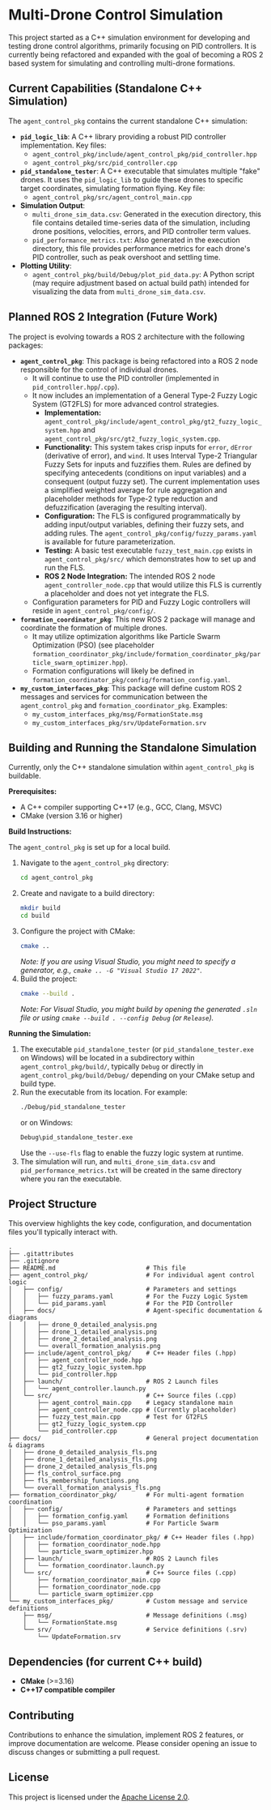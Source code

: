 # Multi-Drone Control Simulation

This project started as a C++ simulation environment for developing and testing drone control algorithms, primarily focusing on PID controllers. It is currently being refactored and expanded with the goal of becoming a ROS 2 based system for simulating and controlling multi-drone formations.

## Current Capabilities (Standalone C++ Simulation)

The `agent_control_pkg` contains the current standalone C++ simulation:

*   **`pid_logic_lib`**: A C++ library providing a robust PID controller implementation. Key files:
    *   `agent_control_pkg/include/agent_control_pkg/pid_controller.hpp`
    *   `agent_control_pkg/src/pid_controller.cpp`
*   **`pid_standalone_tester`**: A C++ executable that simulates multiple "fake" drones. It uses the `pid_logic_lib` to guide these drones to specific target coordinates, simulating formation flying. Key file:
    *   `agent_control_pkg/src/agent_control_main.cpp`
*   **Simulation Output**:
    *   `multi_drone_sim_data.csv`: Generated in the execution directory, this file contains detailed time-series data of the simulation, including drone positions, velocities, errors, and PID controller term values.
    *   `pid_performance_metrics.txt`: Also generated in the execution directory, this file provides performance metrics for each drone's PID controller, such as peak overshoot and settling time.
*   **Plotting Utility**:
    *   `agent_control_pkg/build/Debug/plot_pid_data.py`: A Python script (may require adjustment based on actual build path) intended for visualizing the data from `multi_drone_sim_data.csv`.

## Planned ROS 2 Integration (Future Work)

The project is evolving towards a ROS 2 architecture with the following packages:

*   **`agent_control_pkg`**: This package is being refactored into a ROS 2 node responsible for the control of individual drones.
    *   It will continue to use the PID controller (implemented in `pid_controller.hpp`/`.cpp`).
    *   It now includes an implementation of a General Type-2 Fuzzy Logic System (GT2FLS) for more advanced control strategies.
        *   **Implementation:** `agent_control_pkg/include/agent_control_pkg/gt2_fuzzy_logic_system.hpp` and `agent_control_pkg/src/gt2_fuzzy_logic_system.cpp`.
        *   **Functionality:** This system takes crisp inputs for `error`, `dError` (derivative of error), and `wind`. It uses Interval Type-2 Triangular Fuzzy Sets for inputs and fuzzifies them. Rules are defined by specifying antecedents (conditions on input variables) and a consequent (output fuzzy set). The current implementation uses a simplified weighted average for rule aggregation and placeholder methods for Type-2 type reduction and defuzzification (averaging the resulting interval).
        *   **Configuration:** The FLS is configured programmatically by adding input/output variables, defining their fuzzy sets, and adding rules. The `agent_control_pkg/config/fuzzy_params.yaml` is available for future parameterization.
        *   **Testing:** A basic test executable `fuzzy_test_main.cpp` exists in `agent_control_pkg/src/` which demonstrates how to set up and run the FLS.
        *   **ROS 2 Node Integration:** The intended ROS 2 node `agent_controller_node.cpp` that would utilize this FLS is currently a placeholder and does not yet integrate the FLS.
    *   Configuration parameters for PID and Fuzzy Logic controllers will reside in `agent_control_pkg/config/`.
*   **`formation_coordinator_pkg`**: This new ROS 2 package will manage and coordinate the formation of multiple drones.
    *   It may utilize optimization algorithms like Particle Swarm Optimization (PSO) (see placeholder `formation_coordinator_pkg/include/formation_coordinator_pkg/particle_swarm_optimizer.hpp`).
    *   Formation configurations will likely be defined in `formation_coordinator_pkg/config/formation_config.yaml`.
*   **`my_custom_interfaces_pkg`**: This package will define custom ROS 2 messages and services for communication between the `agent_control_pkg` and `formation_coordinator_pkg`. Examples:
    *   `my_custom_interfaces_pkg/msg/FormationState.msg`
    *   `my_custom_interfaces_pkg/srv/UpdateFormation.srv`

## Building and Running the Standalone Simulation

Currently, only the C++ standalone simulation within `agent_control_pkg` is buildable.

**Prerequisites:**

*   A C++ compiler supporting C++17 (e.g., GCC, Clang, MSVC)
*   CMake (version 3.16 or higher)

**Build Instructions:**

The `agent_control_pkg` is set up for a local build.

1.  Navigate to the `agent_control_pkg` directory:
    ```bash
    cd agent_control_pkg
    ```
2.  Create and navigate to a build directory:
    ```bash
    mkdir build
    cd build
    ```
3.  Configure the project with CMake:
    ```bash
    cmake ..
    ```
    *Note: If you are using Visual Studio, you might need to specify a generator, e.g., `cmake .. -G "Visual Studio 17 2022"`.*
4.  Build the project:
    ```bash
    cmake --build .
    ```
    *Note: For Visual Studio, you might build by opening the generated `.sln` file or using `cmake --build . --config Debug` (or `Release`).*

**Running the Simulation:**

1.  The executable `pid_standalone_tester` (or `pid_standalone_tester.exe` on Windows) will be located in a subdirectory within `agent_control_pkg/build/`, typically `Debug` or directly in `agent_control_pkg/build/Debug/` depending on your CMake setup and build type.
2.  Run the executable from its location. For example:
    ```bash
    ./Debug/pid_standalone_tester
    ```
    or on Windows:
    ```bash
    Debug\pid_standalone_tester.exe
    ```
    Use the `--use-fls` flag to enable the fuzzy logic system at runtime.
3.  The simulation will run, and `multi_drone_sim_data.csv` and `pid_performance_metrics.txt` will be created in the same directory where you ran the executable.

## Project Structure

This overview highlights the key code, configuration, and documentation files you'll typically interact with.

```
.
├── .gitattributes
├── .gitignore
├── README.md                         # This file
├── agent_control_pkg/                # For individual agent control logic
│   ├── config/                       # Parameters and settings
│   │   ├── fuzzy_params.yaml         # For the Fuzzy Logic System
│   │   └── pid_params.yaml           # For the PID Controller
│   ├── docs/                         # Agent-specific documentation & diagrams
│   │   ├── drone_0_detailed_analysis.png
│   │   ├── drone_1_detailed_analysis.png
│   │   ├── drone_2_detailed_analysis.png
│   │   └── overall_formation_analysis.png
│   ├── include/agent_control_pkg/    # C++ Header files (.hpp)
│   │   ├── agent_controller_node.hpp
│   │   ├── gt2_fuzzy_logic_system.hpp
│   │   └── pid_controller.hpp
│   ├── launch/                       # ROS 2 Launch files
│   │   └── agent_controller.launch.py
│   └── src/                          # C++ Source files (.cpp)
│       ├── agent_control_main.cpp    # Legacy standalone main
│       ├── agent_controller_node.cpp # (Currently placeholder)
│       ├── fuzzy_test_main.cpp       # Test for GT2FLS
│       ├── gt2_fuzzy_logic_system.cpp
│       └── pid_controller.cpp
├── docs/                             # General project documentation & diagrams
│   ├── drone_0_detailed_analysis_fls.png
│   ├── drone_1_detailed_analysis_fls.png
│   ├── drone_2_detailed_analysis_fls.png
│   ├── fls_control_surface.png
│   ├── fls_membership_functions.png
│   └── overall_formation_analysis_fls.png
├── formation_coordinator_pkg/        # For multi-agent formation coordination
│   ├── config/                       # Parameters and settings
│   │   ├── formation_config.yaml     # Formation definitions
│   │   └── pso_params.yaml           # For Particle Swarm Optimization
│   ├── include/formation_coordinator_pkg/ # C++ Header files (.hpp)
│   │   ├── formation_coordinator_node.hpp
│   │   └── particle_swarm_optimizer.hpp
│   ├── launch/                       # ROS 2 Launch files
│   │   └── formation_coordinator.launch.py
│   └── src/                          # C++ Source files (.cpp)
│       ├── formation_coordinator_main.cpp
│       ├── formation_coordinator_node.cpp
│       └── particle_swarm_optimizer.cpp
└── my_custom_interfaces_pkg/         # Custom message and service definitions
    ├── msg/                          # Message definitions (.msg)
    │   └── FormationState.msg
    └── srv/                          # Service definitions (.srv)
        └── UpdateFormation.srv
```

## Dependencies (for current C++ build)

*   **CMake** (>=3.16)
*   **C++17 compatible compiler**

## Contributing

Contributions to enhance the simulation, implement ROS 2 features, or improve documentation are welcome. Please consider opening an issue to discuss changes or submitting a pull request.

## License

This project is licensed under the [Apache License 2.0](LICENSE).
